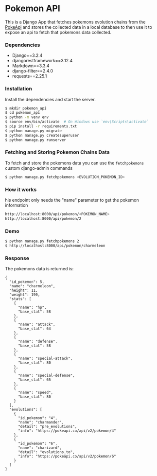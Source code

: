 # Pokemon API

This is a Django App that fetches pokemons evolution chains from the [PokeApi](https://pokeapi.co/) and stores the collected data in a local database to then use it to expose an api to fetch that pokemons data collected.

### Dependencies
- Django==3.2.4
- djangorestframework==3.12.4
- Markdown==3.3.4
- django-filter==2.4.0
- requests==2.25.1

### Installation

Install the dependencies and start the server.

```sh
$ mkdir pokemon_apí
$ cd pokemon_apí
$ python -m venv env
$ source env/bin/activate  # On Windows use `env\Scripts\activate`
$ pip install -r requirements.txt
$ python manage.py migrate
$ python manage.py createsuperuser
$ python manage.py runserver
```

### Fetching and Storing Pokemon Chains Data
To fetch and store the pokemons data you can use the `fetchpokemons` custom django-admin commands

```sh
$ python manage.py fetchpokemons <EVOLUTION_POKEMON_ID>
```

### How it works
his endpoint only needs the "name" parameter to get the pokemon information
```sh
http://localhost:8000/api/pokemon/<POKEMON_NAME>
http://localhost:8000/api/pokemon/2
```

### Demo
```sh
$ python manage.py fetchpokemons 2
$ http://localhost:8000/api/pokemon/charmeleon
```
### Response
The pokemons data is returned is:
````
{
  "id_pokemon": 5,
  "name": "charmeleon",
  "height": 11,
  "weight": 190,
  "stats": [
    {
      "name": "hp",
      "base_stat": 58
    },
    {
      "name": "attack",
      "base_stat": 64
    },
    {
      "name": "defense",
      "base_stat": 58
    },
    {
      "name": "special-attack",
      "base_stat": 80
    },
    {
      "name": "special-defense",
      "base_stat": 65
    },
    {
      "name": "speed",
      "base_stat": 80
    }
  ],
  "evolutions": [
    {
      "id_pokemon": "4",
      "name": "charmander",
      "detail": "pre_evolutions",
      "info": "https://pokeapi.co/api/v2/pokemon/4"
    },
    {
      "id_pokemon": "6",
      "name": "charizard",
      "detail": "evolutions_to",
      "info": "https://pokeapi.co/api/v2/pokemon/6"
    }
  ]
}
````